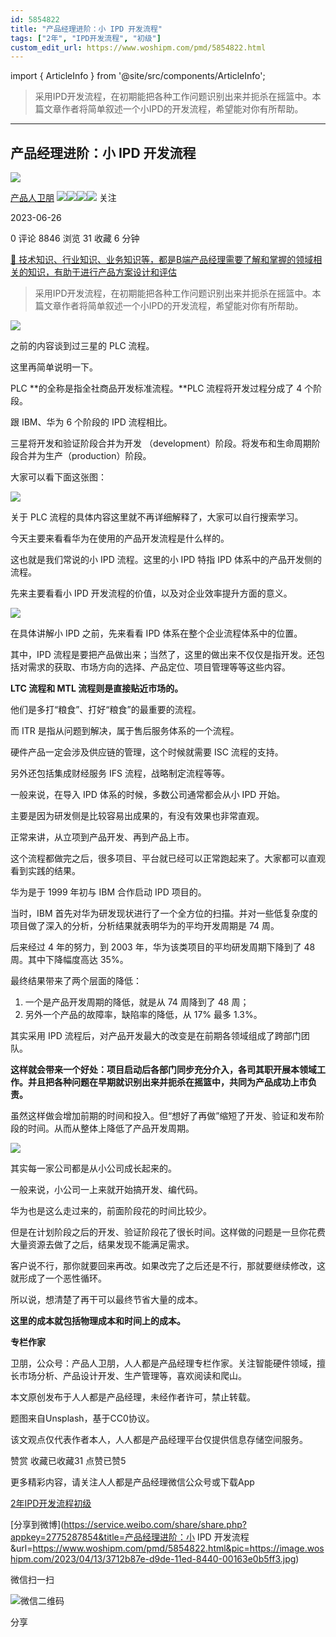 ```yaml
---
id: 5854822
title: "产品经理进阶：小 IPD 开发流程"
tags: ["2年", "IPD开发流程", "初级"]
custom_edit_url: https://www.woshipm.com/pmd/5854822.html
---
```

import { ArticleInfo } from '@site/src/components/ArticleInfo';

<ArticleInfo
    author="产品人卫朋"
    authorLink="https://www.woshipm.com/u/756715"
    published="2023-06-26"
    views={8846}
    comments={0}
    collects={31}
/>

> 采用IPD开发流程，在初期能把各种工作问题识别出来并扼杀在摇篮中。本篇文章作者将简单叙述一个小IPD的开发流程，希望能对你有所帮助。

---

## 产品经理进阶：小 IPD 开发流程

[![](https://image.woshipm.com/wp-files/2022/06/j6ZLENagj4ROP0plx6di.jpg!/both/72x72)](https://www.woshipm.com/u/756715)

[产品人卫朋](https://www.woshipm.com/u/756715) ![](https://static.woshipm.com/tag/1121_1@2x.png)![](https://static.woshipm.com/tag/2104_1@2x.png)![](https://static.woshipm.com/tag/2303_1@2x.png)![](https://static.woshipm.com/tag/2305_1@2x.png) 关注

2023-06-26

0 评论 8846 浏览 31 收藏 6 分钟

[🔗 技术知识、行业知识、业务知识等，都是B端产品经理需要了解和掌握的领域相关的知识，有助于进行产品方案设计和评估](https://ke.qidianla.com/courses/bcpm)

> 采用IPD开发流程，在初期能把各种工作问题识别出来并扼杀在摇篮中。本篇文章作者将简单叙述一个小IPD的开发流程，希望能对你有所帮助。

![](https://image.woshipm.com/2023/04/13/3712b87e-d9de-11ed-8440-00163e0b5ff3.jpg)

之前的内容谈到过三星的 PLC 流程。

这里再简单说明一下。

PLC **的全称是指全社商品开发标准流程。**PLC 流程将开发过程分成了 4 个阶段。

跟 IBM、华为 6 个阶段的 IPD 流程相比。

三星将开发和验证阶段合并为开发 （development）阶段。将发布和生命周期阶段合并为生产（production）阶段。

大家可以看下面这张图：

![](https://image.woshipm.com/2023/06/26/154dec34-13e2-11ee-bdec-00163e0b5ff3.png)

关于 PLC 流程的具体内容这里就不再详细解释了，大家可以自行搜索学习。

今天主要来看看华为在使用的产品开发流程是什么样的。

这也就是我们常说的小 IPD 流程。这里的小 IPD 特指 IPD 体系中的产品开发侧的流程。

先来主要看看小 IPD 开发流程的价值，以及对企业效率提升方面的意义。

![](https://image.woshipm.com/2023/06/26/1be2760a-13e2-11ee-b89d-00163e0b5ff3.png)

在具体讲解小 IPD 之前，先来看看 IPD 体系在整个企业流程体系中的位置。

其中，IPD 流程是要把产品做出来；当然了，这里的做出来不仅仅是指开发。还包括对需求的获取、市场方向的选择、产品定位、项目管理等等这些内容。

**LTC 流程和 MTL 流程则是直接贴近市场的。**

他们是多打“粮食”、打好“粮食”的最重要的流程。

而 ITR 是指从问题到解决，属于售后服务体系的一个流程。

硬件产品一定会涉及供应链的管理，这个时候就需要 ISC 流程的支持。

另外还包括集成财经服务 IFS 流程，战略制定流程等等。

一般来说，在导入 IPD 体系的时候，多数公司通常都会从小 IPD 开始。

主要是因为研发侧是比较容易出成果的，有没有效果也非常直观。

正常来讲，从立项到产品开发、再到产品上市。

这个流程都做完之后，很多项目、平台就已经可以正常跑起来了。大家都可以直观看到实践的结果。

华为是于 1999 年初与 IBM 合作启动 IPD 项目的。

当时，IBM 首先对华为研发现状进行了一个全方位的扫描。并对一些低复杂度的项目做了深入的分析，分析结果就表明华为的平均开发周期是 74 周。

后来经过 4 年的努力，到 2003 年，华为该类项目的平均研发周期下降到了 48 周。其中下降幅度高达 35%。

最终结果带来了两个层面的降低：

1.  一个是产品开发周期的降低，就是从 74 周降到了 48 周；
2.  另外一个产品的故障率，缺陷率的降低，从 17% 最多 1.3%。

其实采用 IPD 流程后，对产品开发最大的改变是在前期各领域组成了跨部门团队。

**这样就会带来一个好处：项目启动后各部门同步充分介入，各司其职开展本领域工作。并且把各种问题在早期就识别出来并扼杀在摇篮中，共同为产品成功上市负责。**

虽然这样做会增加前期的时间和投入。但“想好了再做”缩短了开发、验证和发布阶段的时间。从而从整体上降低了产品开发周期。

![](https://image.woshipm.com/2023/06/26/223b7506-13e2-11ee-bdec-00163e0b5ff3.png)

其实每一家公司都是从小公司成长起来的。

一般来说，小公司一上来就开始搞开发、编代码。

华为也是这么走过来的，前面阶段花的时间比较少。

但是在计划阶段之后的开发、验证阶段花了很长时间。这样做的问题是一旦你花费大量资源去做了之后，结果发现不能满足需求。

客户说不行，那你就要回来再改。如果改完了之后还是不行，那就要继续修改，这就形成了一个恶性循环。

所以说，想清楚了再干可以最终节省大量的成本。

**这里的成本就包括物理成本和时间上的成本。**

**专栏作家**

卫朋，公众号：产品人卫朋，人人都是产品经理专栏作家。关注智能硬件领域，擅长市场分析、产品设计开发、生产管理等，喜欢阅读和爬山。

本文原创发布于人人都是产品经理，未经作者许可，禁止转载。

题图来自Unsplash，基于CC0协议。

该文观点仅代表作者本人，人人都是产品经理平台仅提供信息存储空间服务。

赞赏 收藏已收藏31 点赞已赞5

更多精彩内容，请关注人人都是产品经理微信公众号或下载App

[2年](https://www.woshipm.com/tag/2%e5%b9%b4)[IPD开发流程](https://www.woshipm.com/tag/ipd%e5%bc%80%e5%8f%91%e6%b5%81%e7%a8%8b)[初级](https://www.woshipm.com/tag/%e5%88%9d%e7%ba%a7)

[分享到微博](https://service.weibo.com/share/share.php?appkey=2775287854&title=产品经理进阶：小 IPD 开发流程&url=https://www.woshipm.com/pmd/5854822.html&pic=https://image.woshipm.com/2023/04/13/3712b87e-d9de-11ed-8440-00163e0b5ff3.jpg)

微信扫一扫

![微信二维码](https://api.pwmqr.com/qrcode/create/?url=https://www.woshipm.com/pmd/5854822.html)

分享